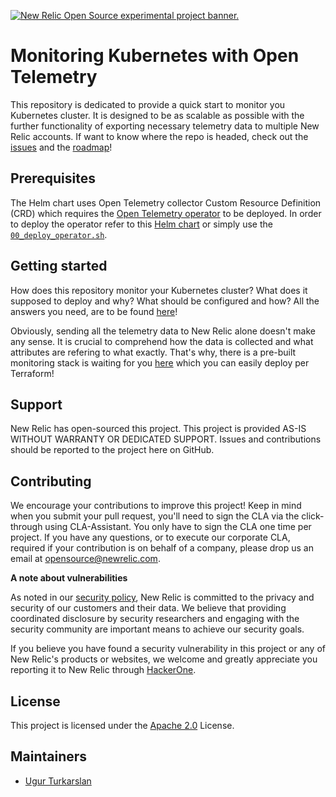<a href="https://opensource.newrelic.com/oss-category/#new-relic-experimental"><picture><source media="(prefers-color-scheme: dark)" srcset="https://github.com/newrelic/opensource-website/raw/main/src/images/categories/dark/Experimental.png"><source media="(prefers-color-scheme: light)" srcset="https://github.com/newrelic/opensource-website/raw/main/src/images/categories/Experimental.png"><img alt="New Relic Open Source experimental project banner." src="https://github.com/newrelic/opensource-website/raw/main/src/images/categories/Experimental.png"></picture></a>

# Monitoring Kubernetes with Open Telemetry

This repository is dedicated to provide a quick start to monitor you Kubernetes cluster. It is designed to be as scalable as possible with the further functionality of exporting necessary telemetry data to multiple New Relic accounts. If want to know where the repo is headed, check out the [issues](https://github.com/newrelic-experimental/monitoring-kubernetes-with-opentelemetry/issues) and the [roadmap](https://github.com/orgs/newrelic-experimental/projects/12/views/1)!

## Prerequisites

The Helm chart uses Open Telemetry collector Custom Resource Definition (CRD) which requires the [Open Telemetry operator](https://github.com/open-telemetry/opentelemetry-operator) to be deployed. In order to deploy the operator refer to this [Helm chart](https://github.com/open-telemetry/opentelemetry-helm-charts/tree/main/charts/opentelemetry-operator) or simply use the [`00_deploy_operator.sh`](./helm/scripts/00_deploy_operator.sh).

## Getting started

How does this repository monitor your Kubernetes cluster? What does it supposed to deploy and why? What should be configured and how? All the answers you need, are to be found [here](./helm/README.md)!

Obviously, sending all the telemetry data to New Relic alone doesn't make any sense. It is crucial to comprehend how the data is collected and what attributes are refering to what exactly. That's why, there is a pre-built monitoring stack is waiting for you [here](./monitoring/README.md) which you can easily deploy per Terraform!

## Support

New Relic has open-sourced this project. This project is provided AS-IS WITHOUT WARRANTY OR DEDICATED SUPPORT. Issues and contributions should be reported to the project here on GitHub.

## Contributing

We encourage your contributions to improve this project! Keep in mind when you submit your pull request, you'll need to sign the CLA via the click-through using CLA-Assistant. You only have to sign the CLA one time per project. If you have any questions, or to execute our corporate CLA, required if your contribution is on behalf of a company, please drop us an email at opensource@newrelic.com.

**A note about vulnerabilities**

As noted in our [security policy](../../security/policy), New Relic is committed to the privacy and security of our customers and their data. We believe that providing coordinated disclosure by security researchers and engaging with the security community are important means to achieve our security goals.

If you believe you have found a security vulnerability in this project or any of New Relic's products or websites, we welcome and greatly appreciate you reporting it to New Relic through [HackerOne](https://hackerone.com/newrelic).

## License

This project is licensed under the [Apache 2.0](http://apache.org/licenses/LICENSE-2.0.txt) License.

## Maintainers

- [Ugur Turkarslan](https://github.com/utr1903)
